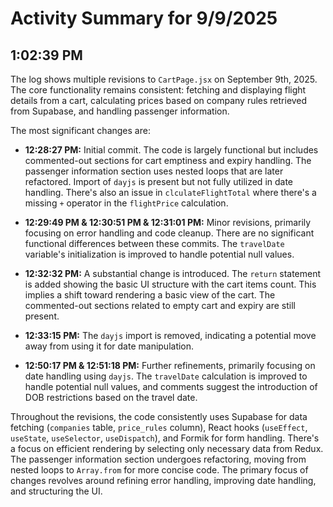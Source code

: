 # Activity Summary for 9/9/2025

## 1:02:39 PM
The log shows multiple revisions to `CartPage.jsx` on September 9th, 2025.  The core functionality remains consistent:  fetching and displaying flight details from a cart, calculating prices based on company rules retrieved from Supabase, and handling passenger information.

The most significant changes are:

* **12:28:27 PM:** Initial commit.  The code is largely functional but includes commented-out sections for cart emptiness and expiry handling.  The passenger information section uses nested loops that are later refactored.  Import of `dayjs` is present but not fully utilized in date handling. There's also an issue in `clculateFlightTotal` where there's a missing `+` operator in the `flightPrice` calculation.

* **12:29:49 PM & 12:30:51 PM & 12:31:01 PM:** Minor revisions, primarily focusing on error handling and code cleanup. There are no significant functional differences between these commits. The `travelDate` variable's initialization is improved to handle potential null values.


* **12:32:32 PM:** A substantial change is introduced. The `return` statement is added showing the basic UI structure with the cart items count. This implies a shift toward rendering a basic view of the cart.  The commented-out sections related to empty cart and expiry are still present.

* **12:33:15 PM:** The `dayjs` import is removed, indicating a potential move away from using it for date manipulation.

* **12:50:17 PM & 12:51:18 PM:** Further refinements, primarily focusing on date handling using `dayjs`. The `travelDate` calculation is improved to handle potential null values, and comments suggest the introduction of DOB restrictions based on the travel date.


Throughout the revisions, the code consistently uses Supabase for data fetching (`companies` table, `price_rules` column), React hooks (`useEffect`, `useState`, `useSelector`, `useDispatch`), and Formik for form handling.  There's a focus on efficient rendering by selecting only necessary data from Redux.  The passenger information section undergoes refactoring, moving from nested loops to `Array.from` for more concise code.  The primary focus of changes revolves around refining error handling, improving date handling, and structuring the UI.
